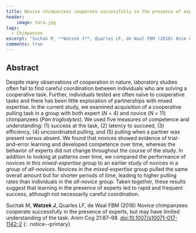 ```yaml
---
title: Novice chimpanzees cooperate successfully in the presence of experts, but may have limited understanding of the task
header:
    image: tara.jpg
tags:
  - Chimpanzee
excerpt: "Suchak M, **Watzek J**, Quarles LF, de Waal FBM (2018) Anim Cog"
comments: true
---
```


## Abstract

Despite many observations of cooperation in nature, laboratory studies often fail to find careful coordination between individuals who are solving a cooperative task. Further, individuals tested are often naïve to cooperative tasks and there has been little exploration of partnerships with mixed expertise. In the current study, we examined acquisition of a cooperative pulling task in a group with both expert (*N* = 4) and novice (*N* = 11) chimpanzees (*Pan troglodytes*). We used five measures of competence and understanding: (1) success at the task, (2) latency to succeed, (3) efficiency, (4) uncoordinated pulling, and (5) pulling when a partner was present versus absent. We found that novices showed evidence of trial-and-error learning and developed competence over time, whereas the behavior of experts did not change throughout the course of the study. In addition to looking at patterns over time, we compared the performance of novices in this *mixed-expertise* group to an earlier study of novices in a group of *all-novices*. Novices in the *mixed-expertise* group pulled the same overall amount but for shorter periods of time, leading to higher pulling rates than individuals in the *all-novice* group. Taken together, these results suggest that learning in the presence of experts led to rapid and frequent success, although not necessarily careful coordination.

Suchak M, **Watzek J**, Quarles LF, de Waal FBM (2018) Novice chimpanzees cooperate successfully in the presence of experts, but may have limited understanding of the task. Anim Cog 21:87–98. [doi:10.1007/s10071-017-1142-2](https://doi.org/10.1007/s10071-017-1142-2)
{: .notice--primary}